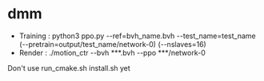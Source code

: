 # dmm
* Training :
python3 ppo.py --ref=bvh_name.bvh --test_name=test_name (--pretrain=output/test_name/network-0) (--nslaves=16)
* Render :
./motion_ctr --bvh ***.bvh --ppo ***/network-0

Don't use run_cmake.sh install.sh yet
